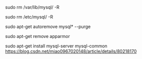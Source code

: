 
sudo rm /var/lib/mysql/ -R
 
sudo rm /etc/mysql/ -R
 
 
sudo apt-get autoremove mysql* --purge
 
sudo apt-get remove apparmor

sudo apt-get install mysql-server mysql-common
 [https://blog.csdn.net/miao0967020148/article/details/80218170 ](https://blog.csdn.net/miao0967020148/article/details/80218170)
<!--stackedit_data:
eyJoaXN0b3J5IjpbMTA5OTU5ODcxNF19
-->